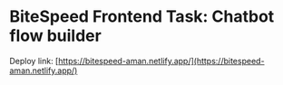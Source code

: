 # BiteSpeed Frontend Task: Chatbot flow builder

Deploy link: [https://bitespeed-aman.netlify.app/](https://bitespeed-aman.netlify.app/)
